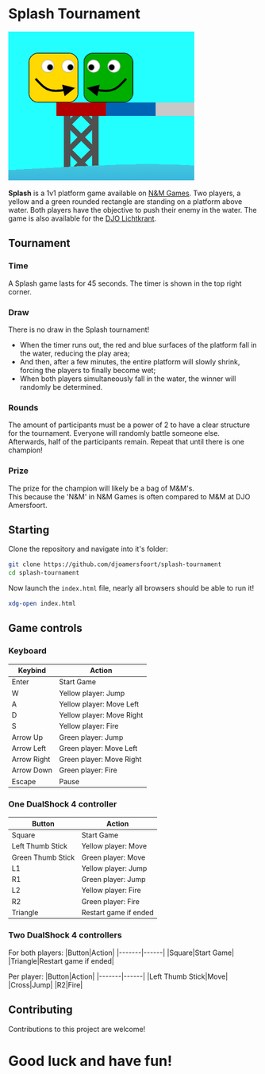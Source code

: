 # Splash Tournament
![Splash](/static/images/readme.png)  

**Splash** is a 1v1 platform game available on [N&M Games](https://nm-games.eu/g/9). Two players, a yellow and a green rounded rectangle are standing on a platform above water. Both players have the objective to push their enemy in the water. The game is also available for the [DJO Lichtkrant](https://github.com/djoamersfoort/lichtkrant/blob/main/states/games/splash.mod.py).

## Tournament
### Time
A Splash game lasts for 45 seconds. The timer is shown in the top right corner.
### Draw
There is no draw in the Splash tournament!
- When the timer runs out, the red and blue surfaces of the platform fall in the water, reducing the play area;
- And then, after a few minutes, the entire platform will slowly shrink, forcing the players to finally become wet;
- When both players simultaneously fall in the water, the winner will randomly be determined.
### Rounds
The amount of participants must be a power of 2 to have a clear structure for the tournament. Everyone will randomly battle someone else. Afterwards, half of the participants remain. Repeat that until there is one champion!
### Prize
The prize for the champion will likely be a bag of M&M's.  
This because the 'N&M' in N&M Games is often compared to M&M at DJO Amersfoort.

## Starting
Clone the repository and navigate into it's folder:
```bash
git clone https://github.com/djoamersfoort/splash-tournament
cd splash-tournament
```  

Now launch the `index.html` file, nearly all browsers should be able to run it!
```bash
xdg-open index.html
```
## Game controls
### Keyboard
|Keybind|Action|
|-------|------|
|Enter|Start Game|
|W|Yellow player: Jump|
|A|Yellow player: Move Left|
|D|Yellow player: Move Right|
|S|Yellow player: Fire|
|Arrow Up|Green player: Jump|
|Arrow Left|Green player: Move Left|
|Arrow Right|Green player: Move Right|
|Arrow Down|Green player: Fire|
|Escape|Pause|

### One DualShock 4 controller
|Button|Action|
|-------|------|
|Square|Start Game|
|Left Thumb Stick|Yellow player: Move|
|Green Thumb Stick|Green player: Move|
|L1|Yellow player: Jump|
|R1|Green player: Jump|
|L2|Yellow player: Fire|
|R2|Green player: Fire|
|Triangle|Restart game if ended|

### Two DualShock 4 controllers
For both players:
|Button|Action|
|-------|------|
|Square|Start Game|
|Triangle|Restart game if ended|

Per player:
|Button|Action|
|-------|------|
|Left Thumb Stick|Move|
|Cross|Jump|
|R2|Fire|

## Contributing
Contributions to this project are welcome!

# Good luck and have fun!
